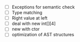 - [ ] Exceptions for semantic check
- [ ] Type matching
- [ ] Right value at left
- [ ] deal with new int[][4]
- [ ] new with ctor
- [ ] optimization of AST structures
